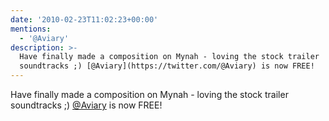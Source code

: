 ```yaml
---
date: '2010-02-23T11:02:23+00:00'
mentions:
  - '@Aviary'
description: >-
  Have finally made a composition on Mynah - loving the stock trailer
  soundtracks ;) [@Aviary](https://twitter.com/@Aviary) is now FREE!
---
```

Have finally made a composition on Mynah - loving the stock trailer soundtracks ;) [@Aviary](https://twitter.com/@Aviary) is now FREE! 
